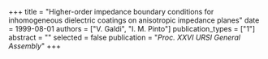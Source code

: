 +++
title = "Higher-order impedance boundary conditions for inhomogeneous dielectric coatings on anisotropic impedance planes"
date = 1999-08-01
authors = ["V. Galdi", "I. M. Pinto"]
publication_types = ["1"]
abstract = ""
selected = false
publication = "*Proc. XXVI URSI General Assembly*"
+++

